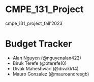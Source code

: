 # CMPE_131_Project
cmpe_131_project_fall'2023

# Budget Tracker
- Alan Nguyen (@nguyenalan422)
- Biruk Terefe (@bterefe10)
- Divak Maheshwari (@divakk14)
- Mauro Gonzalez (@mauroandresgb)
